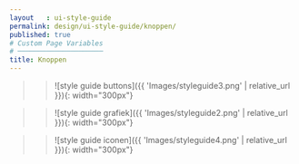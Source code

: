 ```yaml
---
layout   : ui-style-guide
permalink: design/ui-style-guide/knoppen/
published: true
# Custom Page Variables
# ─────────────────────
title: Knoppen
---
```


>>![style guide buttons]({{ 'Images/styleguide3.png' | relative_url }}){: width="300px"}

>>![style guide grafiek]({{ 'Images/styleguide2.png' | relative_url }}){: width="300px"}

>>![style guide iconen]({{ 'Images/styleguide4.png' | relative_url }}){: width="300px"}
